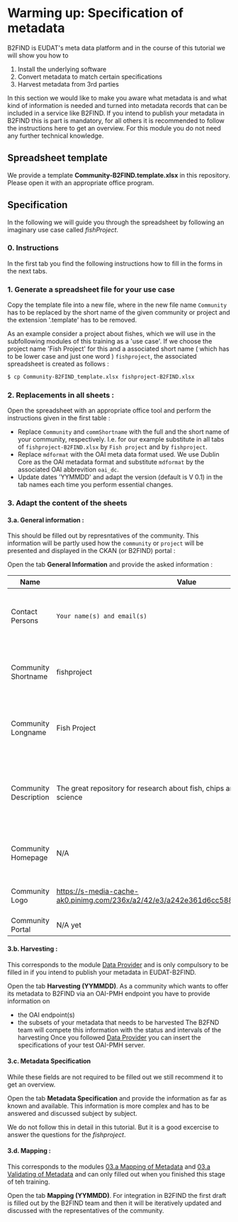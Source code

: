 # Warming up: Specification of metadata
B2FIND is EUDAT's meta data platform and in the course of this tutorial we will show you how to 

1. Install the underlying software
2. Convert metadata to match certain specifications
3. Harvest metadata from 3rd parties

In this section we would like to make you aware what metadata is and what kind of information is needed and turned into metadata records that can be included in a service like B2FIND.
If you intend to publish your metadata in B2FIND this is part is mandatory, for all others it is recommended to follow the instructions here to get an overview.
For this module you do not need any further technical knowledge.

## Spreadsheet template
We provide a template **Community-B2FIND.template.xlsx** in this repository. Please open it with an appropriate office program. 

## Specification
In the following we will guide you through the spreadsheet by following an imaginary use case called *fishProject*. 

### 0. Instructions
In the first tab you find the following instructions how to fill in the forms in the next tabs.

### 1. Generate a spreadsheet file for your use case 
Copy the template file into a new file, where in the new file name `Community` has to be replaced by the short name of the given community or project and the extension '.template' has to be removed.

As an example consider a project about fishes, which we will use in the subfollowing modules of this training as a 'use case'. If we choose the project name 'Fish Project' for this and a associated short name ( which has to be lower case and just one word ) `fishproject`, the associated spreadsheet is created as follows :

```sh
$ cp Community-B2FIND_template.xlsx fishproject-B2FIND.xlsx
```

### 2. Replacements in all sheets :
Open the spreadsheet with an appropriate office tool and perform the instructions given in the first table :

* Replace `Community` and `commShortname` with the full and the short name of your community, respectively.
I.e. for our example substitute in all tabs of ```fishproject-B2FIND.xlsx``` <Community> by `Fish project` and <commShortname> by `fishproject`.
* Replace `mdformat` with the OAI meta data format used.
We use Dublin Core as the OAI metadata format and substitute `mdformat` by the associated OAI abbrevition `oai_dc`.
* Update dates 'YYMMDD' and adapt the version (default is V 0.1) in the tab names each time you perform essential changes.

### 3. Adapt the content of the sheets

#### 3.a. General information : 
This should be filled out by represntatives of the community. This information will be partly used how the `community` or `project` will be presented and displayed in the CKAN (or B2FIND) portal :

Open the tab **General Information** and provide the asked information :

| Name                  | Value                  | Comments                                                                    |
|-----------------------|------------------------|-----------------------------------------------------------------------------|
| Contact Persons       | `Your name(s) and email(s)` | The persons can be asked by the B2FIND team                 |
| Community Shortname   | fishproject        | This is the name used in the B2FIND code and GUI                            |
| Community Longname    | Fish Project            | This is the name used in the description part of the community  |
| Community Description | The great repository for research about fish, chips and other interesting science         | This text is used in the B2FIND portal for the description of the community |
| Community Homepage    | N/A | This is set as link in the Community Description                            |
| Community Logo        | https://s-media-cache-ak0.pinimg.com/236x/a2/42/e3/a242e361d6cc5883f6f5304ccea90c97.jpg | This logo is used in the B2FIND portal                                      |
| Community Portal      | N/A yet                |             |

#### 3.b. Harvesting : 
This corresponds to the module [Data Provider](02.a-configure-OAI-data_provider.md) and is only compulsory to be filled in if you intend to publish your metadata in EUDAT-B2FIND.  

Open the tab **Harvesting (YYMMDD)**.
As a community which wants to offer its metadata to B2FIND via an OAI-PMH endpoint you have to provide information on
* the OAI endpoint(s)
* the subsets of your metadata that needs to be harvested
The B2FND team will compete this information with the status and intervals of the harvesting
Once you followed [Data Provider](02.a-configure-OAI-data_provider.md) you can insert the specifications of your test OAI-PMH server.

#### 3.c. Metadata Specification
While these fields are not required to be filled out we still recommend it to get an overview.

Open the tab **Metadata Specification** and provide the information as far as known and available. This information is more complex and has to be answered and discussed subject by subject.

We do not follow this in detail in this tutorial. But it is a good excercise to answer the questions for the *fishproject*.

#### 3.d. Mapping : 
This corresponds to the modules [03.a Mapping of Metadata](03.a-map-metadata.md) and [03.a Validating of Metadata](03.b-validate-metadata.md) and can only filled out when you finished this stage of teh training. 

Open the tab **Mapping (YYMMDD)**.
For integration in B2FIND the first draft is filled out by the B2FIND team and then it will be iteratively updated and discussed with the representatives of the community.
